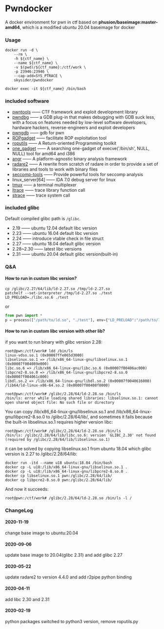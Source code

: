 Pwndocker
=========
A docker environment for pwn in ctf based on **phusion/baseimage:master-amd64**, which is a modified ubuntu 20.04 baseimage for docker

### Usage

	docker run -d \
		--rm \
		-h ${ctf_name} \
		--name ${ctf_name} \
		-v $(pwd)/${ctf_name}:/ctf/work \
		-p 23946:23946 \
		--cap-add=SYS_PTRACE \
		skysider/pwndocker
	
	docker exec -it ${ctf_name} /bin/bash


### included software

- [pwntools](https://github.com/Gallopsled/pwntools)  —— CTF framework and exploit development library
- [pwndbg](https://github.com/pwndbg/pwndbg)  —— a GDB plug-in that makes debugging with GDB suck less, with a focus on features needed by low-level software developers, hardware hackers, reverse-engineers and exploit developers
- [pwngdb](https://github.com/scwuaptx/Pwngdb) —— gdb for pwn
- [ROPgadget](https://github.com/JonathanSalwan/ROPgadget)  —— facilitate ROP exploitation tool
- [roputils](https://github.com/inaz2/roputils) 	—— A Return-oriented Programming toolkit
- [one_gadget](https://github.com/david942j/one_gadget) —— A searching one-gadget of execve('/bin/sh', NULL, NULL) tool for amd64 and i386
- [angr](https://github.com/angr/angr)   ——  A platform-agnostic binary analysis framework
- [radare2](https://github.com/radare/radare2) ——  A rewrite from scratch of radare in order to provide a set of libraries and tools to work with binary files
- [seccomp-tools](https://github.com/david942j/seccomp-tools) —— Provide powerful tools for seccomp analysis
- linux_server[64] 	—— IDA 7.0 debug server for linux
- [tmux](https://tmux.github.io/) 	—— a terminal multiplexer
- [ltrace](https://linux.die.net/man/1/ltrace)      —— trace library function call
- [strace](https://linux.die.net/man/1/strace)     —— trace system call

### included glibc

Default compiled glibc path is `/glibc`.

- 2.19  —— ubuntu 12.04 default libc version
- 2.23  —— ubuntu 16.04 default libc version
- 2.24  —— introduce vtable check in file struct
- 2.27  —— ubuntu 18.04 default glibc version
- 2.28~2.30  —— latest libc versions
- 2.31  —— ubuntu 20.04 default glibc version(built-in)

### Q&A

#### How to run in custom libc version?

```shell
cp /glibc/2.27/64/lib/ld-2.27.so /tmp/ld-2.27.so
patchelf --set-interpreter /tmp/ld-2.27.so ./test
LD_PRELOAD=./libc.so.6 ./test
```

or

```python
from pwn import *
p = process(["/path/to/ld.so", "./test"], env={"LD_PRELOAD":"/path/to/libc.so.6"})

```

#### How to run in custom libc version with other lib?
if you want to run binary with glibc version 2.28:

```shell
root@pwn:/ctf/work# ldd /bin/ls
linux-vdso.so.1 (0x00007ffe065d3000)
libselinux.so.1 => /lib/x86_64-linux-gnu/libselinux.so.1 (0x00007f004089e000)
libc.so.6 => /lib/x86_64-linux-gnu/libc.so.6 (0x00007f00406ac000)
libpcre2-8.so.0 => /lib/x86_64-linux-gnu/libpcre2-8.so.0 (0x00007f004061c000)
libdl.so.2 => /lib/x86_64-linux-gnu/libdl.so.2 (0x00007f0040616000)
/lib64/ld-linux-x86-64.so.2 (0x00007f00408f8000)

root@pwn:/ctf/work# /glibc/2.28/64/ld-2.28.so /bin/ls
/bin/ls: error while loading shared libraries: libselinux.so.1: cannot open shared object file: No such file or directory
```
You can copy /lib/x86_64-linux-gnu/libselinux.so.1 and /lib/x86_64-linux-gnu/libpcre2-8.so.0 to /glibc/2.28/64/lib/, and sometimes it fails because the built-in libselinux.so.1 requires higher version libc:

```
root@pwn:/ctf/work# /glibc/2.28/64/ld-2.28.so /bin/ls
/bin/ls: /glibc/2.28/64/lib/libc.so.6: version `GLIBC_2.30' not found (required by /glibc/2.28/64/lib/libselinux.so.1)
```

it can be solved by copying libselinux.so.1 from ubuntu 18.04 which glibc version is 2.27 to /glibc/2.28/64/lib:
```
docker run -itd --name u18 ubuntu:18.04 /bin/bash
docker cp -L u18:/lib/x86_64-linux-gnu/libselinux.so.1 .
docker cp -L u18:/lib/x86_64-linux-gnu/libpcre2-8.so.0 .
docker cp libselinux.so.1 pwn:/glibc/2.28/64/lib/
docker cp libpcre2-8.so.0 pwn:/glibc/2.28/64/lib/
```

And now it succeeds:

```
root@pwn:/ctf/work# /glibc/2.28/64/ld-2.28.so /bin/ls -l /
```

### ChangeLog

#### 2020-11-19
change base image to ubuntu:20.04

#### 2020-09-06
update base image to 20.04(glibc 2.31) and add glibc 2.27

#### 2020-05-22
update radare2 to version 4.4.0 and add r2pipe python binding

#### 2020-04-11
add libc 2.30 and 2.31

#### 2020-02-19

python packages switched to python3 version, remove roputils.py
